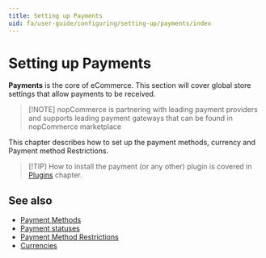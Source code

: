 ```yaml
---
title: Setting up Payments
uid: fa/user-guide/configuring/setting-up/payments/index
---
```


# Setting up Payments

**Payments** is the core of eCommerce. This section will cover global store settings that allow payments to be received.

> [!NOTE] nopCommerce is partnering with leading payment providers and supports leading payment gateways that can be found in nopCommerce marketplace

This chapter describes how to set up the payment methods, currency and Payment method Restrictions.

> [!TIP] How to install the payment (or any other) plugin is covered in [Plugins](xref:en/user-guide/configuring/system/plugins) chapter.

## See also

- [Payment Methods](xref:fa/user-guide/configuring/setting-up/payments/methods/index)
- [Payment statuses](xref:fa/user-guide/configuring/setting-up/payments/payment-statuses)
- [Payment Method Restrictions](xref:fa/user-guide/configuring/setting-up/payments/payment-method-restrictions)
- [Currencies](xref:fa/user-guide/configuring/setting-up/payments/currencies)